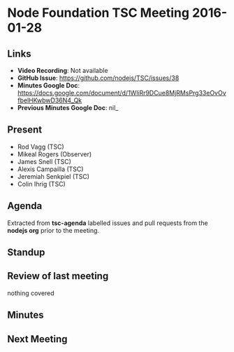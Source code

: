 # Node Foundation TSC Meeting 2016-01-28

## Links

* **Video Recording**: Not available
* **GitHub Issue**: <https://github.com/nodejs/TSC/issues/38>
* **Minutes Google Doc**: <https://docs.google.com/document/d/1WliRr9DCue8MjRMsPrg33eOvOvfbelHKwbwD36N4_Qk>
* **Previous Minutes Google Doc**: nil_

## Present

* Rod Vagg (TSC)
* Mikeal Rogers (Observer)
* James Snell (TSC)
* Alexis Campailla (TSC)
* Jeremiah Senkpiel (TSC)
* Colin Ihrig (TSC)

## Agenda

Extracted from **tsc-agenda** labelled issues and pull requests from the **nodejs org** prior to the meeting.

## Standup

## Review of last meeting

nothing covered

## Minutes

## Next Meeting
